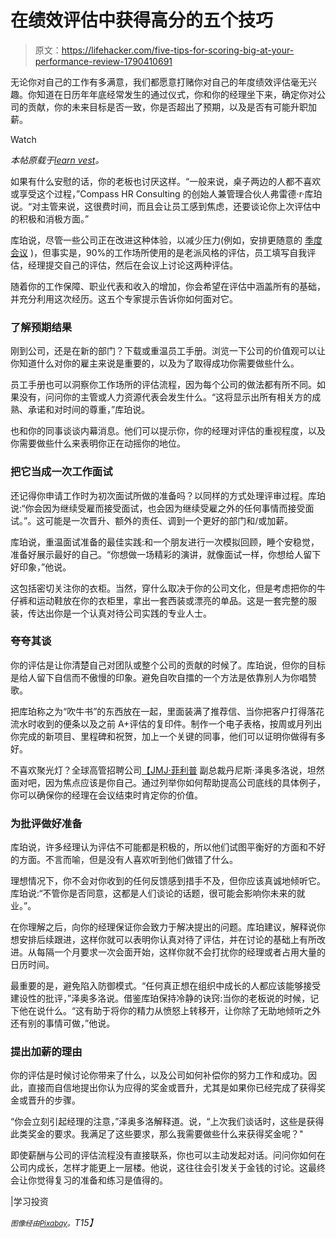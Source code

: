 # 在绩效评估中获得高分的五个技巧

> 原文：<https://lifehacker.com/five-tips-for-scoring-big-at-your-performance-review-1790410691>

无论你对自己的工作有多满意，我们都愿意打赌你对自己的年度绩效评估毫无兴趣。你知道在日历年年底经常发生的通过仪式，你和你的经理坐下来，确定你对公司的贡献，你的未来目标是否一致，你是否超出了预期，以及是否有可能升职加薪。

Watch

*本帖原载于*[*learn vest*](https://www.learnvest.com/2016/12/5-insider-tips-for-scoring-big-at-your-performance-review/)*。*

如果有什么安慰的话，你的老板也讨厌这样。“一般来说，桌子两边的人都不喜欢或享受这个过程，”Compass HR Consulting 的创始人兼管理合伙人弗雷德·r·库珀说。“对主管来说，这很费时间，而且会让员工感到焦虑，还要谈论你上次评估中的积极和消极方面。”

库珀说，尽管一些公司正在改进这种体验，以减少压力(例如，安排更随意的 [季度会议](https://www.learnvest.com/2015/09/new-employee-evaluation-methods/) )，但事实是，90%的工作场所使用的是老派风格的评估，员工填写自我评估，经理提交自己的评估，然后在会议上讨论这两种评估。

随着你的工作保障、职业代表和收入的增加，你会希望在评估中涵盖所有的基础，并充分利用这次经历。这五个专家提示告诉你如何面对它。

### **了解预期结果**

刚到公司，还是在新的部门？下载或重温员工手册。浏览一下公司的价值观可以让你知道什么对你的雇主来说是重要的，以及为了取得成功你需要做些什么。

员工手册也可以洞察你工作场所的评估流程，因为每个公司的做法都有所不同。如果没有，问问你的主管或人力资源代表会发生什么。“这将显示出所有相关方的成熟、承诺和对时间的尊重，”库珀说。

也和你的同事谈谈内幕消息。他们可以提示你，你的经理对评估的重视程度，以及你需要做些什么来表明你正在动摇你的地位。

### 把它当成一次工作面试

还记得你申请工作时为初次面试所做的准备吗？以同样的方式处理评审过程。库珀说:“你会因为继续受雇而接受面试，也会因为继续受雇之外的任何事情而接受面试。”。这可能是一次晋升、额外的责任、调到一个更好的部门和/或加薪。

库珀说，重温面试准备的最佳实践:和一个朋友进行一次模拟回顾，睡个安稳觉，准备好展示最好的自己。“你想做一场精彩的演讲，就像面试一样，你想给人留下好印象，”他说。

这包括密切关注你的衣柜。当然，穿什么取决于你的公司文化，但是考虑把你的牛仔裤和运动鞋放在你的衣柜里，拿出一套西装或漂亮的单品。这是一套完整的服装，传达出你是一个认真对待公司实践的专业人士。

### **夸夸其谈**

你的评估是让你清楚自己对团队或整个公司的贡献的时候了。库珀说，但你的目标是给人留下自信而不傲慢的印象。避免自吹自擂的一个方法是依靠别人为你唱赞歌。

把库珀称之为“吹牛书”的东西放在一起，里面装满了推荐信、当你把客户打得落花流水时收到的便条以及之前 A+评估的复印件。制作一个电子表格，按周或月列出你完成的新项目、里程碑和祝贺，加上一个关键的同事，他们可以证明你做得有多好。

不喜欢聚光灯？全球高管招聘公司[【JMJ·菲利普](https://jmjphillip.com/) 副总裁丹尼斯·泽奥多洛说，坦然面对吧，因为焦点应该是你自己。通过列举你如何帮助提高公司底线的具体例子，你可以确保你的经理在会议结束时肯定你的价值。

### **为批评做好准备**

库珀说，许多经理认为评估不可能都是积极的，所以他们试图平衡好的方面和不好的方面。不言而喻，但是没有人喜欢听到他们做错了什么。

理想情况下，你不会对你收到的任何反馈感到措手不及，但你应该真诚地倾听它。库珀说:“不管你是否同意，这都是人们谈论的话题，很可能会影响你未来的就业。”。

在你理解之后，向你的经理保证你会致力于解决提出的问题。库珀建议，解释说你想安排后续跟进，这样你就可以表明你认真对待了评估，并在讨论的基础上有所改进。从每隔一个月要求一次会面开始，这样你就不会打扰你的经理或者占用大量的日历时间。

最重要的是，避免陷入防御模式。“任何真正想在组织中成长的人都应该能够接受建设性的批评，”泽奥多洛说。借鉴库珀保持冷静的诀窍:当你的老板说的时候，记下他在说什么。“这有助于将你的精力从愤怒上转移开，让你除了无助地倾听之外还有别的事情可做，”他说。

### **提出加薪的理由**

你的评估是时候讨论你带来了什么，以及公司如何补偿你的努力工作和成功。因此，直接而自信地提出你认为应得的奖金或晋升，尤其是如果你已经完成了获得奖金或晋升的步骤。

“你会立刻引起经理的注意，”泽奥多洛解释道。说，“上次我们谈话时，这些是获得此类奖金的要求。我满足了这些要求，那么我需要做些什么来获得奖金呢？"

即使薪酬与公司的评估流程没有直接联系，你也可以主动发起对话。问问你如何在公司内成长，怎样才能更上一层楼。他说，这往往会引发关于金钱的讨论。这最终会让你觉得复习的准备和练习是值得的。

|学习投资

*<small>图像经由</small>*[*<small>Pixabay</small>*](https://pixabay.com/en/target-goal-aiming-dartboard-aim-1551499/)*<small>。</small>T15】*